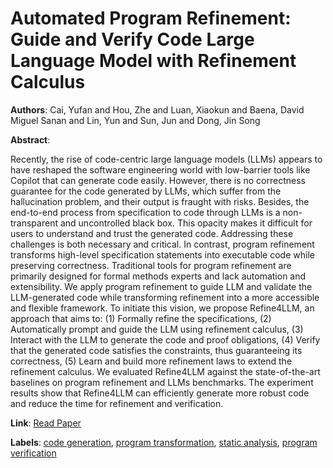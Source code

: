 # Automated Program Refinement: Guide and Verify Code Large Language Model with Refinement Calculus

**Authors**: Cai, Yufan and Hou, Zhe and Luan, Xiaokun and Baena, David Miguel Sanan and Lin, Yun and Sun, Jun and Dong, Jin Song

**Abstract**:

Recently, the rise of code-centric large language models (LLMs) appears to have reshaped the software engineering world with low-barrier tools like Copilot that can generate code easily. However, there is no correctness guarantee for the code generated by LLMs, which suffer from the hallucination problem, and their output is fraught with risks. Besides, the end-to-end process from specification to code through LLMs is a non-transparent and uncontrolled black box. This opacity makes it difficult for users to understand and trust the generated code. Addressing these challenges is both necessary and critical. In contrast, program refinement transforms high-level specification statements into executable code while preserving correctness. Traditional tools for program refinement are primarily designed for formal methods experts and lack automation and extensibility. We apply program refinement to guide LLM and validate the LLM-generated code while transforming refinement into a more accessible and flexible framework. To initiate this vision, we propose Refine4LLM, an approach that aims to: (1) Formally refine the specifications, (2) Automatically prompt and guide the LLM using refinement calculus, (3) Interact with the LLM to generate the code and proof obligations, (4) Verify that the generated code satisfies the constraints, thus guaranteeing its correctness, (5) Learn and build more refinement laws to extend the refinement calculus. We evaluated Refine4LLM against the state-of-the-art baselines on program refinement and LLMs benchmarks. The experiment results show that Refine4LLM can efficiently generate more robust code and reduce the time for refinement and verification.

**Link**: [Read Paper](https://arxiv.org/html/2406.18616v1)

**Labels**: [code generation](../../labels/code_generation.md), [program transformation](../../labels/program_transformation.md), [static analysis](../../labels/static_analysis.md), [program verification](../../labels/program_verification.md)
